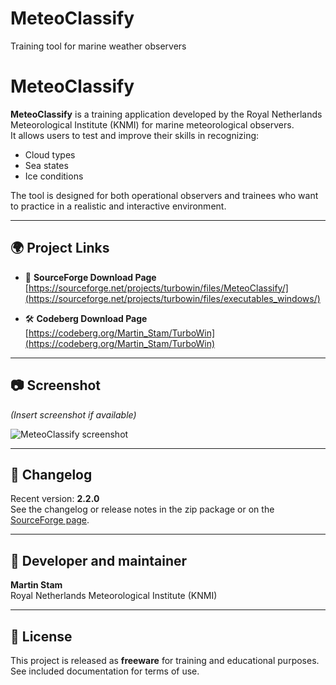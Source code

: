 # MeteoClassify
Training tool for marine weather observers

# MeteoClassify

**MeteoClassify** is a training application developed by the Royal Netherlands Meteorological Institute (KNMI) for marine meteorological observers.  
It allows users to test and improve their skills in recognizing:

- Cloud types  
- Sea states  
- Ice conditions  

The tool is designed for both operational observers and trainees who want to practice in a realistic and interactive environment.

---

## 🌍 Project Links

- 🔗 **SourceForge Download Page**  
  [https://sourceforge.net/projects/turbowin/files/MeteoClassify/](https://sourceforge.net/projects/turbowin/files/executables_windows/)

- 🛠️ **Codeberg Download Page**  
  [https://codeberg.org/Martin_Stam/TurboWin](https://codeberg.org/Martin_Stam/TurboWin)  
  

---

## 📷 Screenshot

*(Insert screenshot if available)*

![MeteoClassify screenshot](screenshot.png)

---

## 🧾 Changelog

Recent version: **2.2.0**  
See the changelog or release notes in the zip package or on the [SourceForge page](https://sourceforge.net/projects/turbowin/files/MeteoClassify/).

---

## 👤 Developer and maintainer

**Martin Stam**  
Royal Netherlands Meteorological Institute (KNMI)

---

## 📜 License

This project is released as **freeware** for training and educational purposes.  
See included documentation for terms of use.
